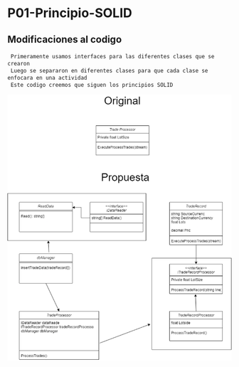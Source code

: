 # P01-Principio-SOLID
## Modificaciones al codigo
```
 Primeramente usamos interfaces para las diferentes clases que se crearon
 Luego se separaron en diferentes clases para que cada clase se enfocara en una actividad
 Este codigo creemos que siguen los principios SOLID
```

![diagrama](diagrama1.png)
